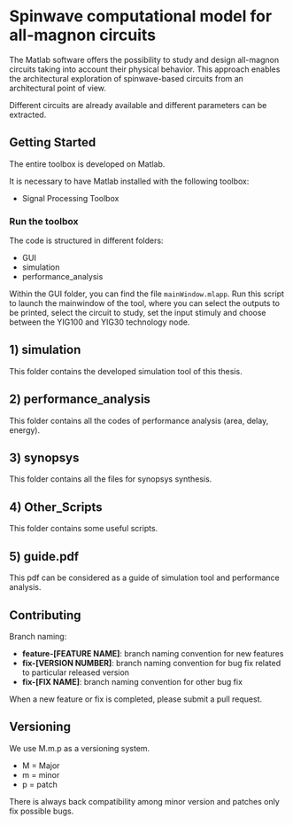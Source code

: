 # Spinwave computational model for all-magnon circuits

The Matlab software offers the possibility to study and design all-magnon circuits taking into account their physical behavior.
This approach enables the architectural exploration of spinwave-based circuits from an architectural point of view.

Different circuits are already available and different parameters can be extracted.

## Getting Started

The entire toolbox is developed on Matlab.

It is necessary to have Matlab installed with the following toolbox:
- Signal Processing Toolbox

### Run the toolbox
The code is structured in different folders:
- GUI
- simulation
- performance_analysis

Within the GUI folder, you can find the file `mainWindow.mlapp`. Run this script to launch the mainwindow of the tool, where you can select the outputs to be printed, select the circuit to study, set the input stimuly and choose between the YIG100 and YIG30 technology node.

## 1) simulation
This folder contains the developed simulation tool of this thesis.


## 2) performance_analysis
This folder contains all the codes of performance analysis (area, delay, energy).


## 3) synopsys
This folder contains all the files for synopsys synthesis.


## 4) Other_Scripts
This folder contains some useful scripts. 


## 5) guide.pdf
This pdf can be considered as a guide of simulation tool and performance analysis.


## Contributing

Branch naming:
- **feature-[FEATURE NAME]**: branch naming convention for new features 
- **fix-[VERSION NUMBER]**: branch naming convention for bug fix related to particular released version
- **fix-[FIX NAME]**: branch naming convention for other bug fix

When a new feature or fix is completed, please submit a pull request.

## Versioning

We use M.m.p as a versioning system. 
- M = Major
- m = minor
- p = patch

There is always back compatibility among minor version and patches only fix possible bugs.
